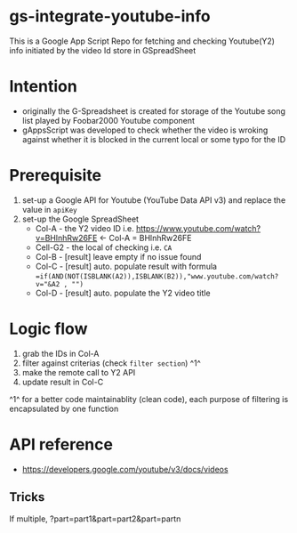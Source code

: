 # gs-integrate-youtube-info
This is a Google App Script Repo for fetching and checking Youtube(Y2) info initiated by the video Id store in GSpreadSheet 

# Intention
* originally the G-Spreadsheet is created for storage of the Youtube song list played by Foobar2000 Youtube component
* gAppsScript was developed to check whether the video is wroking against whether it is blocked in the current local or some typo for the ID
  
# Prerequisite
1. set-up a Google API for Youtube (YouTube Data API v3) and replace the value in `apiKey`
2. set-up the Google SpreadSheet
    * Col-A - the Y2 video ID i.e. https://www.youtube.com/watch?v=BHlnhRw26FE <- Col-A = BHlnhRw26FE
    * Cell-G2 - the local of checking i.e. `CA`
    * Col-B - [result] leave empty if no issue found
    * Col-C - [result] auto. populate result with formula `=if(AND(NOT(ISBLANK(A2)),ISBLANK(B2)),"www.youtube.com/watch?v="&A2 , "")`
    * Col-D - [result] auto. populate the Y2 video title 

# Logic flow 
1. grab the IDs in Col-A
2. filter against criterias (check `filter section`) ^1^
3. make the remote call to Y2 API
4. update result in Col-C

^1^ for a better code maintainablity (clean code), each purpose of filtering is encapsulated by one function 

# API reference 
* https://developers.google.com/youtube/v3/docs/videos

## Tricks
If multiple, ?part=part1&part=part2&part=partn 
